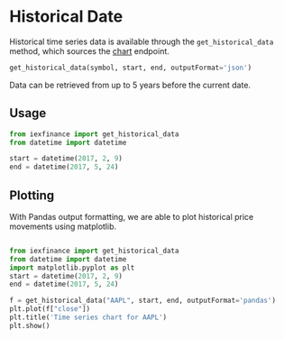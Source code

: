 # Historical Date


Historical time series data is available through the ```get_historical_data``` method, which sources the [chart](https://iextrading.com/developer/docs/#chart) endpoint.

```python
get_historical_data(symbol, start, end, outputFormat='json')
```

Data can be retrieved from up to 5 years before the current date.

## Usage


```python
from iexfinance import get_historical_data
from datetime import datetime

start = datetime(2017, 2, 9)
end = datetime(2017, 5, 24)

```

## Plotting

With Pandas output formatting, we are able to plot historical price movements using matplotlib.

```python

from iexfinance import get_historical_data
from datetime import datetime
import matplotlib.pyplot as plt
start = datetime(2017, 2, 9)
end = datetime(2017, 5, 24)

f = get_historical_data("AAPL", start, end, outputFormat='pandas')
plt.plot(f["close"])
plt.title('Time series chart for AAPL')
plt.show()

```

